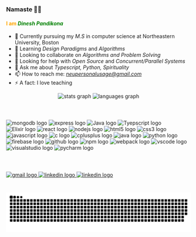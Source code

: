 ### Namaste 🙏🏽

#### <span style="color: orange;">I am <i><span style="color: green;">Dinesh Pandikona</span></i></span>

- 🔭 Currently pursuing my <i>M.S</i> in computer science at Northeastern University, Boston
- 🌱 Learning <i>Design Paradigms</i> and <i>Algorithms</i>
- 👯 Looking to collaborate on <i>Algorithms and Problem Solving</i>
- 🤔 Looking for help with <i>Open Source</i> and <i>Concurrent/Parallel Systems</i>
- 💬 Ask me about <i>Typescript, Python, Spirituality</i>
- 📫 How to reach me: <i>neupersonalusage@gmail.com</i>
- ⚡ A fact: I love teaching


<div align="center">
  <img src="https://github-readme-stats.vercel.app/api?username=lord-cosmos&hide_title=false&hide_rank=false&show_icons=true&include_all_commits=true&count_private=true&disable_animations=false&theme=dracula&locale=en&hide_border=false" height="150" alt="stats graph"  />
  <img src="https://github-readme-stats.vercel.app/api/top-langs?username=lord-cosmos&locale=en&hide_title=false&layout=compact&card_width=320&langs_count=5&theme=dracula&hide_border=false" height="150" alt="languages graph"  />
</div>

<h1></h1>

<br clear="both">
<div align="left">
  <img src="https://skillicons.dev/icons?i=mongodb" height="30" alt="mongodb logo"  />
  <img src="https://skillicons.dev/icons?i=express" height="30" alt="express logo"  />
   <img src="https://skillicons.dev/icons?i=java" height="30" alt="Java logo"  />
    <img src="https://skillicons.dev/icons?i=typescript" height="30" alt="Tyepscript logo"  />
     <img src="https://skillicons.dev/icons?i=elixir" height="30" alt="Elixir logo"  />
  <img src="https://skillicons.dev/icons?i=react" height="30" alt="react logo"  />
  <img src="https://cdn.simpleicons.org/nodedotjs/339933" height="30" alt="nodejs logo"  />
  <img src="https://skillicons.dev/icons?i=html" height="30" alt="html5 logo"  />
  <img src="https://skillicons.dev/icons?i=css" height="30" alt="css3 logo"  />
  <img src="https://skillicons.dev/icons?i=js" height="30" alt="javascript logo"  />
  <img src="https://skillicons.dev/icons?i=c" height="30" alt="c logo"  />
  <img src="https://skillicons.dev/icons?i=cpp" height="30" alt="cplusplus logo"  />
  <img src="https://skillicons.dev/icons?i=java" height="30" alt="java logo"  />
  <img src="https://skillicons.dev/icons?i=py" height="30" alt="python logo"  />
  <img src="https://skillicons.dev/icons?i=firebase" height="30" alt="firebase logo"  />
  <img src="https://skillicons.dev/icons?i=github" height="30" alt="github logo"  />
  <img src="https://cdn.simpleicons.org/npm/CB3837" height="30" alt="npm logo"  />
  <img src="https://skillicons.dev/icons?i=webpack" height="30" alt="webpack logo"  />
  <img src="https://skillicons.dev/icons?i=vscode" height="30" alt="vscode logo"  />
  <img src="https://skillicons.dev/icons?i=visualstudio" height="30" alt="visualstudio logo"  />
  <img src="https://cdn.jsdelivr.net/gh/devicons/devicon/icons/pycharm/pycharm-original.svg" height="30" alt="pycharm logo"  />

</div>


<h1></h1>
<br clear="both">

  <a href="neupersonalusage@gmail.com" target="_blank">
    <img src="https://img.shields.io/static/v1?message=Gmail&logo=gmail&label=&color=D14836&logoColor=white&labelColor=&style=for-the-badge" height="35" alt="gmail logo"  />
  </a>
  <a href="https://www.linkedin.com/in/dinesh-pandikona" target="_blank">
    <img src="https://img.shields.io/static/v1?message=LinkedIn&logo=linkedin&label=&color=0077B5&logoColor=white&labelColor=&style=for-the-badge" height="35" alt="linkedin logo"  />
  </a>
   <a href="https://stackoverflow.com/users/15069288/dineshpandikona" target="_blank">
    <img src="https://img.shields.io/badge/stack%20overflow-FE7A16?logo=stack-overflow&logoColor=white&style=for-the-badge" height="35" alt="linkedin logo"  />
  </a>

</div>


<h1></h1>

  <img alt="github-snake" src="https://raw.githubusercontent.com/lord-cosmos/lord-cosmos/b703de21618893916b8d3dc6f8364f067d965b81/github-contribution-grid-snake-dark.svg" />
